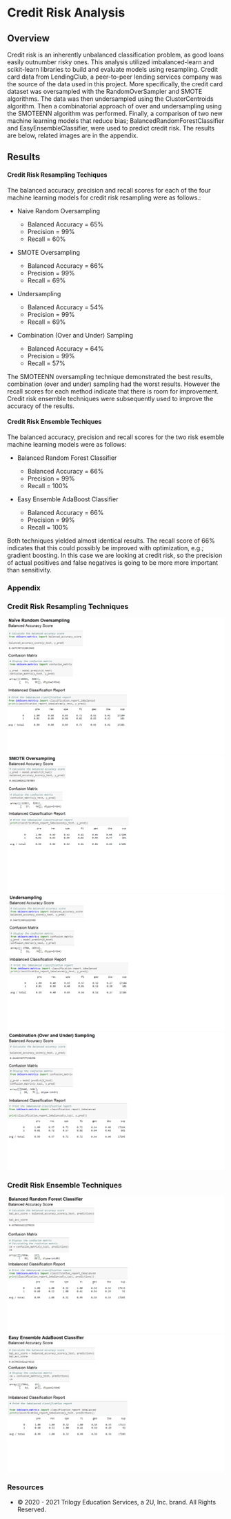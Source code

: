 # Credit Risk Analysis  
## Overview
Credit risk is an inherently unbalanced classification problem, as good loans easily outnumber risky ones. This analysis utilized imbalanced-learn and scikit-learn libraries to build and evaluate models using resampling. Credit card data from  LendingClub, a peer-to-peer lending services company was the source of the data used in this project. More specifically, the credit card dataset was oversampled with the RandomOverSampler and SMOTE algorithms. The data was then undersampled using the ClusterCentroids algorithm. Then a combinatorial approach of over and undersampling using the SMOTEENN algorithm was performed. Finally, a comparison of two new machine learning models that reduce bias; BalancedRandomForestClassifier and EasyEnsembleClassifier, were used to predict credit risk. The results are below, related images are in the appendix.
## Results
####  Credit Risk Resampling Techiques
The balanced accuracy, precision and recall scores for each of the four machine learning models for credit risk resampling were as follows.:
- Naive Random Oversampling
	- Balanced Accuracy = 65%
	- Precision = 99%
	- Recall = 60%
	
- SMOTE Oversampling
	- Balanced Accuracy = 66%
	- Precision = 99%
	- Recall = 69%
	
- Undersampling
	- Balanced Accuracy = 54%
	- Precision = 99%
	- Recall = 69%
	
- Combination (Over and Under) Sampling
	- Balanced Accuracy = 64%
	- Precision = 99%
	- Recall = 57%

The SMOTEENN oversampling technique demonstrated the best results, combination (over and under) sampling had the worst results. However the recall scores for each method indicate that there is room for improvement. Credit risk ensemble techniques were subsequently used to improve the accuracy of the results.	
####  Credit Risk Ensemble Techiques
The balanced accuracy, precision and recall scores for the two risk esemble machine learning models were as follows:
- Balanced Random Forest Classifier
	- Balanced Accuracy = 66%
	- Precision = 99%
	- Recall = 100%
	
- Easy Ensemble AdaBoost Classifier
	- Balanced Accuracy = 66%
	- Precision = 99%
	- Recall = 100%
	
Both techniques yielded almost identical results. The recall score of 66% indicates that this could possibly be improved with optimization, e.g.; gradient boosting.
In this case we are looking at credit risk, so the precision of actual positives and false negatives is going to be more more important than sensitivity. 

### Appendix
### Credit Risk Resampling Techniques
![Naive](https://github.com/LleeMcD/Credit_Risk_Analysis/blob/main/Images/Naieve.png)
![SMOTE](https://github.com/LleeMcD/Credit_Risk_Analysis/blob/main/Images/SMOTE.png)
![Undersampling](https://github.com/LleeMcD/Credit_Risk_Analysis/blob/main/Images/Undersampling.png)
![Undersampling](https://github.com/LleeMcD/Credit_Risk_Analysis/blob/main/Images/Combination.png)

### Credit Risk Ensemble Techniques
![Forest](https://github.com/LleeMcD/Credit_Risk_Analysis/blob/main/Images/Forest.png)
![AdaBoost](https://github.com/LleeMcD/Credit_Risk_Analysis/blob/main/Images/AdaBoost.png)

### Resources
- © 2020 - 2021 Trilogy Education Services, a 2U, Inc. brand. All Rights Reserved.
